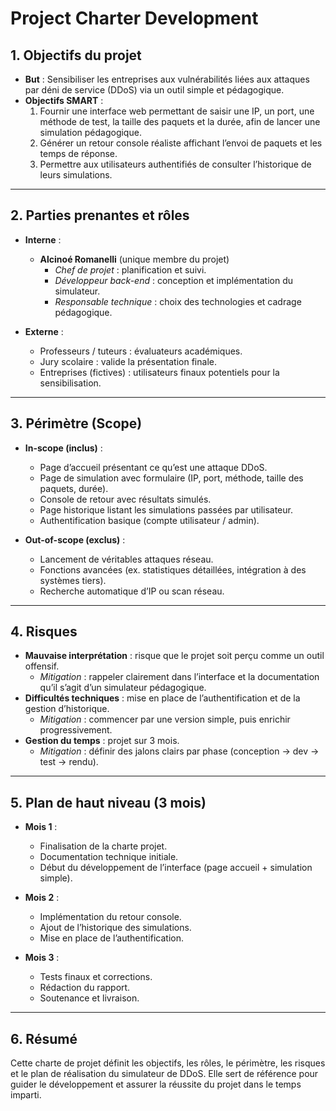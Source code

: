 # Project Charter Development

## 1. Objectifs du projet
- **But** : Sensibiliser les entreprises aux vulnérabilités liées aux attaques par déni de service (DDoS) via un outil simple et pédagogique.  
- **Objectifs SMART** :  
  1. Fournir une interface web permettant de saisir une IP, un port, une méthode de test, la taille des paquets et la durée, afin de lancer une simulation pédagogique.  
  2. Générer un retour console réaliste affichant l’envoi de paquets et les temps de réponse.  
  3. Permettre aux utilisateurs authentifiés de consulter l’historique de leurs simulations.  

---

## 2. Parties prenantes et rôles
- **Interne** :  
  - **Alcinoé Romanelli** (unique membre du projet)  
    - *Chef de projet* : planification et suivi.  
    - *Développeur back-end* : conception et implémentation du simulateur.  
    - *Responsable technique* : choix des technologies et cadrage pédagogique.  

- **Externe** :  
  - Professeurs / tuteurs : évaluateurs académiques.  
  - Jury scolaire : valide la présentation finale.  
  - Entreprises (fictives) : utilisateurs finaux potentiels pour la sensibilisation.  

---

## 3. Périmètre (Scope)
- **In-scope (inclus)** :  
  - Page d’accueil présentant ce qu’est une attaque DDoS.  
  - Page de simulation avec formulaire (IP, port, méthode, taille des paquets, durée).  
  - Console de retour avec résultats simulés.  
  - Page historique listant les simulations passées par utilisateur.  
  - Authentification basique (compte utilisateur / admin).  

- **Out-of-scope (exclus)** :  
  - Lancement de véritables attaques réseau.  
  - Fonctions avancées (ex. statistiques détaillées, intégration à des systèmes tiers).  
  - Recherche automatique d’IP ou scan réseau.  

---

## 4. Risques
- **Mauvaise interprétation** : risque que le projet soit perçu comme un outil offensif.  
  - *Mitigation* : rappeler clairement dans l’interface et la documentation qu’il s’agit d’un simulateur pédagogique.  
- **Difficultés techniques** : mise en place de l’authentification et de la gestion d’historique.  
  - *Mitigation* : commencer par une version simple, puis enrichir progressivement.  
- **Gestion du temps** : projet sur 3 mois.  
  - *Mitigation* : définir des jalons clairs par phase (conception → dev → test → rendu).  

---

## 5. Plan de haut niveau (3 mois)
- **Mois 1** :  
  - Finalisation de la charte projet.  
  - Documentation technique initiale.  
  - Début du développement de l’interface (page accueil + simulation simple).  

- **Mois 2** :  
  - Implémentation du retour console.  
  - Ajout de l’historique des simulations.  
  - Mise en place de l’authentification.  

- **Mois 3** :  
  - Tests finaux et corrections.  
  - Rédaction du rapport.  
  - Soutenance et livraison.  

---

## 6. Résumé
Cette charte de projet définit les objectifs, les rôles, le périmètre, les risques et le plan de réalisation du simulateur de DDoS. Elle sert de référence pour guider le développement et assurer la réussite du projet dans le temps imparti.
